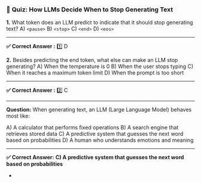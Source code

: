 ### 🧠 **Quiz: How LLMs Decide When to Stop Generating Text**

**1.** What token does an LLM predict to indicate that it should stop generating text?
A) `<pause>`
B) `<stop>`
C) `<end>`
D) `<eos>`

---

**✅ Correct Answer :**
1️⃣ D 

**2.** Besides predicting the end token, what else can make an LLM stop generating?
A) When the temperature is 0
B) When the user stops typing
C) When it reaches a maximum token limit
D) When the prompt is too short

---

**✅ Correct Answer :**
2️⃣ C 

---

**Question:**
When generating text, an LLM (Large Language Model) behaves most like:

A) A calculator that performs fixed operations
B) A search engine that retrieves stored data
C) A predictive system that guesses the next word based on probabilities
D) A human who understands emotions and meaning

---

**✅ Correct Answer:**
**C) A predictive system that guesses the next word based on probabilities**

-


